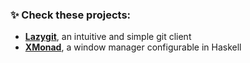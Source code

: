 ### ✨ Check these projects:

- [**Lazygit**](https://github.com/jesseduffield/lazygit), an intuitive and simple git client
- [**XMonad**](https://github.com/xmonad/xmonad), a window manager configurable in Haskell

<!--
**iogrt/iogrt** is a  _special_ ✨ repository because its `README.md` (this file) appears on your GitHub profile.

Here are some ideas to get you started:

- 🔭 I’m currently working on ...
- 🌱 I’m currently learning ...
- 👯 I’m looking to collaborate on ...
- 🤔 I’m looking for help with ...
- 💬 Ask me about ...
- 📫 How to reach me: ...
- 😄 Pronouns: ...
- ⚡ Fun fact: ...
-->
